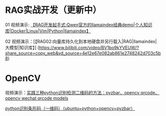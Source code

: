 # RAG实战开发（更新中）

01 视频演示: [【RAG开发起手式:Qwen官方的llamaindex经典demo|个人知识库|Docker|Linux|Vim|Python|llamaindex】 ](https://www.bilibili.com/video/BV1cDRPYoEBy/?share_source=copy_web&vd_source=4e12e67e082ab861e2748242d703c5b8)

02  视频演示：[【RAG02:向量库持久化到本地硬盘并另行载入|RAG|llamaindex|大模型|知识库】] (https://www.bilibili.com/video/BV1bo9kYVEUW/?share_source=copy_web&vd_source=4e12e67e082ab861e2748242d703c5b8)

# OpenCV 

视频演示：[实践三种python识别检测二维码的方法：pyzbar、opencv qrcode、opencv wechat qrcode models](https://www.bilibili.com/video/BV1az4y1n7r8/?share_source=copy_web&vd_source=4e12e67e082ab861e2748242d703c5b8)

[python识别条形码（一维码）（ubuntu+python+opencv+pyzbar）](https://www.bilibili.com/video/BV1tP9iYsEQu/?share_source=copy_web&vd_source=4e12e67e082ab861e2748242d703c5b8)
